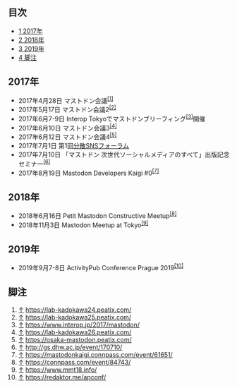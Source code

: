 <div>

<div>

<div lang="ja" dir="ltr">

## 目次

</div>

-   [1 2017年](#2017.E5.B9.B4)
-   [2 2018年](#2018.E5.B9.B4)
-   [3 2019年](#2019.E5.B9.B4)
-   [4 脚注](#.E8.84.9A.E6.B3.A8)

</div>

## 2017年

-   2017年4月28日 マストドン会議<sup>[\[1\]](#cite_note-1)</sup>
-   2017年5月17日 マストドン会議2<sup>[\[2\]](#cite_note-2)</sup>
-   2017年6月7-9日 Interop Tokyoでマストドンブリーフィング<sup>[\[3\]](#cite_note-3)</sup>開催
-   2017年6月10日 マストドン会議3<sup>[\[4\]](#cite_note-4)</sup>
-   2017年6月12日 マストドン会議4<sup>[\[5\]](#cite_note-5)</sup>
-   2017年7月1日 第1回[分散SNSフォーラム](/%E5%88%86%E6%95%A3SNS%E3%83%95%E3%82%A9%E3%83%BC%E3%83%A9%E3%83%A0 "分散SNSフォーラム")
-   2017年7月10日 「マストドン 次世代ソーシャルメディアのすべて」出版記念セミナー<sup>[\[6\]](#cite_note-6)</sup>
-   2017年8月19日 Mastodon Developers Kaigi \#0<sup>[\[7\]](#cite_note-7)</sup>

## 2018年

-   2018年6月16日 Petit Mastodon Constructive Meetup<sup>[\[8\]](#cite_note-8)</sup>
-   2018年11月3日 Mastodon Meetup at Tokyo<sup>[\[9\]](#cite_note-9)</sup>

## 2019年

-   2019年9月7-8日 ActivityPub Conference Prague 2019<sup>[\[10\]](#cite_note-10)</sup>

## 脚注

<div>

1.  [↑](#cite_ref-1) <a href="https://lab-kadokawa24.peatix.com/" rel="nofollow">https://lab-kadokawa24.peatix.com/</a>
2.  [↑](#cite_ref-2) <a href="https://lab-kadokawa25.peatix.com/" rel="nofollow">https://lab-kadokawa25.peatix.com/</a>
3.  [↑](#cite_ref-3) <a href="https://www.interop.jp/2017/mastodon/" rel="nofollow">https://www.interop.jp/2017/mastodon/</a>
4.  [↑](#cite_ref-4) <a href="https://lab-kadokawa26.peatix.com/" rel="nofollow">https://lab-kadokawa26.peatix.com/</a>
5.  [↑](#cite_ref-5) <a href="https://osaka-mastodon.peatix.com/" rel="nofollow">https://osaka-mastodon.peatix.com/</a>
6.  [↑](#cite_ref-6) <a href="http://gs.dhw.ac.jp/event/170710/" rel="nofollow">http://gs.dhw.ac.jp/event/170710/</a>
7.  [↑](#cite_ref-7) <a href="https://mastodonkaigi.connpass.com/event/61651/" rel="nofollow">https://mastodonkaigi.connpass.com/event/61651/</a>
8.  [↑](#cite_ref-8) <a href="https://connpass.com/event/84743/" rel="nofollow">https://connpass.com/event/84743/</a>
9.  [↑](#cite_ref-9) <a href="https://www.mmt18.info/" rel="nofollow">https://www.mmt18.info/</a>
10. [↑](#cite_ref-10) <a href="https://redaktor.me/apconf/" rel="nofollow">https://redaktor.me/apconf/</a>

</div>

</div>
